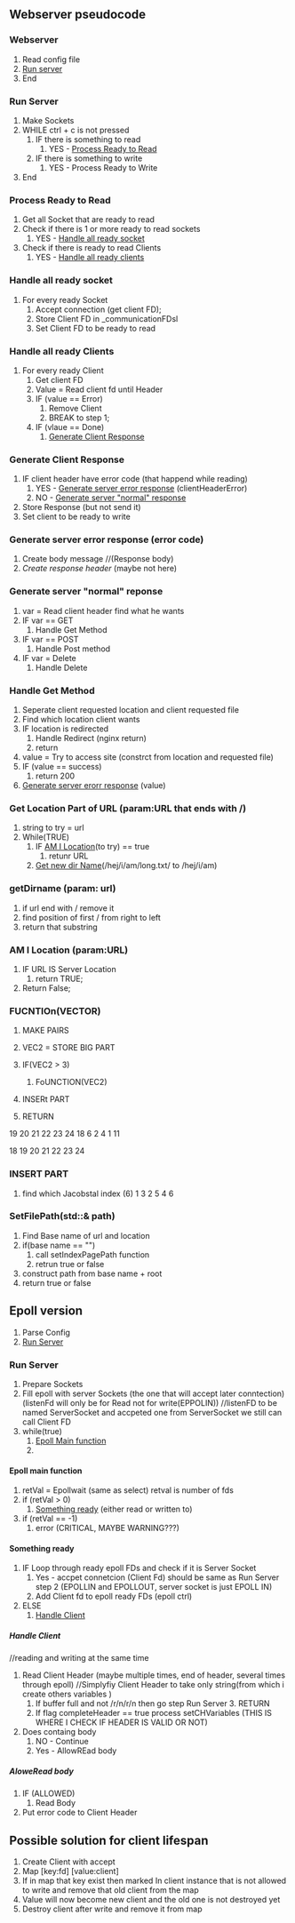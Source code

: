 ## Webserver pseudocode

### Webserver
1. Read config file
2. [Run server](#run-server)
3. End

### Run Server
1. Make Sockets  
2. WHILE ctrl + c is not pressed
	1. IF there is something to read
		1. YES - [Process Ready to Read](#process-ready-to-read)
	2. IF there is something to write
		1. YES - Process Ready to Write
3. End

### Process Ready to Read
1. Get all Socket that are ready to read
2. Check if there is 1 or more ready to read sockets
	1. YES - [Handle all ready socket](#handle-all-ready-socket)
3. Check if there is ready to read Clients 
	1. YES - [Handle all ready clients](#handle-all-ready-clients)

### Handle all ready socket
1. For every ready Socket
	1. Accept connection (get client FD);
	2. Store Client FD in _communicationFDsl
	3. Set Client FD to be ready to read

### Handle all ready Clients 
1. For every ready Client
	1. Get client FD
	2. Value = Read client fd until Header 
	3. IF (value == Error)
		1. Remove Client
		2. BREAK to step 1;
	4. IF (vlaue == Done)
		1. [Generate Client Response](#generate-client-response)

### Generate Client Response 
1. IF client header have error code (that happend while reading)
	1. YES - [Generate server error response](#generate-server-error-response-error-code) (clientHeaderError)
	2. NO - [Generate server "normal" response](#generate-server-normal-reponse)
2. Store Response (but not send it)
3. Set client to be ready to write

### Generate server error response (error code)
1. Create body message //(Response body)
2. _Create response header_ (maybe not here)

### Generate server "normal" reponse 
1. var = Read client header find what he wants 
2. IF var == GET
	1. Handle Get Method
3. IF var == POST 
	1. Handle Post method 
4. IF var = Delete 
	1. Handle Delete


### Handle Get Method
1. Seperate client requested location and client requested file
2. Find which location client wants
3. IF location is redirected
	1. Handle Redirect (nginx return)
	2. return 
4. value = Try to access site (constrct from location and requested file)
5. IF (value == success)
	1. return 200
6. [Generate server erorr response](#generate-server-error-response-error-code) (value)


### Get Location Part of URL (param:URL that ends with /)
1. string to try = url
1. While(TRUE)  
	1. IF [AM I Location](#am-i-location-paramurl)(to try) == true  
		1. retunr URL
	2. [Get new dir Name](#getdirname-param-url)(/hej/i/am/long.txt/ to /hej/i/am)


### getDirname (param: url)
1. if url end with / remove it 
2. find position of first / from right to left
3.  return that substring

### AM I Location (param:URL)
1. IF URL IS Server Location   
	1. return TRUE;
3. Return False;


### FUCNTIOn(VECTOR)
1. MAKE PAIRS
2. VEC2 = STORE BIG PART
3. IF(VEC2 > 3)
	1. FoUNCTION(VEC2)
4. INSERt PART

5. RETURN


19 20 21 22 23 24
18 6   2  4  1 11

18 19 20 21 22 23 24
### INSERT PART
1. find which Jacobstal index (6)
1 3 2 5 4 6


### SetFilePath(std::& path)
1. Find Base name of url and location
2. if(base name == "")
	1. call setIndexPagePath function
	2. retrun true or false
3. construct path from base name + root
4. return true or false 




## Epoll version
1. Parse Config
2. [Run Server](#run-server-1)


### Run Server
1. Prepare Sockets
2. Fill epoll with server Sockets (the one that will accept later conntection) (listenFd will only be for Read not for write(EPPOLIN)) //listenFD to be named ServerSocket and accpeted one from ServerSocket we still can call Client FD
3. while(true)
	1. [Epoll Main function](#epoll-main-function) 
	2. 

#### Epoll main function
1. retVal = Epollwait (same as select) retval is number of fds
2. if (retVal > 0)
	1. [Something ready](#something-ready) (either read or written to)
3. if (retVal == -1)
	1. error (CRITICAL, MAYBE WARNING???)

#### Something ready 
1. IF Loop through ready epoll FDs and check if it is Server Socket 
	1. Yes - accpet connetcion (Client Fd) should be same as Run Server step 2 (EPOLLIN and EPOLLOUT, server socket is just EPOLL IN)
	2. Add Client fd to epoll ready FDs (epoll ctrl)
2. ELSE 
	1. [Handle Client](#handle-client)


##### Handle Client 
//reading and writing at the same time 
1. Read Client Header (maybe multiple times, end of header, several times through epoll) //Simplyfiy Client Header to take only string(from which i create others variables )
	1. If buffer full and not  /r/n/r/n then go step Run Server 3.
		RETURN  
	2. If flag completeHeader == true process setCHVariables (THIS IS WHERE I CHECK IF HEADER IS VALID OR NOT)
2. Does containg body 
	1. NO - Continue
	2. Yes - AllowREad body

##### AloweRead body 
1. IF (ALLOWED)
	1. Read Body
2. Put error code to Client Header




## Possible solution for client lifespan
1. Create Client with accept 
2. Map [key:fd] [value:client]
3. If in map that key exist then marked In client instance  that is not allowed to write and remove that old client from the map
4. Value will now become new client and the old one is not destroyed yet
5. Destroy client after write and remove it from map
